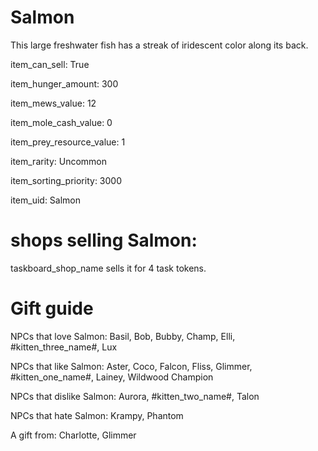 # Salmon

This large freshwater fish has a streak of iridescent color along its back.

item_can_sell: True

item_hunger_amount: 300

item_mews_value: 12

item_mole_cash_value: 0

item_prey_resource_value: 1

item_rarity: Uncommon

item_sorting_priority: 3000

item_uid: Salmon

# shops selling Salmon:

taskboard_shop_name sells it for 4 task tokens.

# Gift guide

NPCs that love Salmon: Basil, Bob, Bubby, Champ, Elli, #kitten_three_name#, Lux

NPCs that like Salmon: Aster, Coco, Falcon, Fliss, Glimmer, #kitten_one_name#, Lainey, Wildwood Champion

NPCs that dislike Salmon: Aurora, #kitten_two_name#, Talon

NPCs that hate Salmon: Krampy, Phantom

A gift from: Charlotte, Glimmer